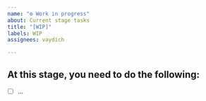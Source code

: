 ```yaml
---
name: "⚙️ Work in progress"
about: Current stage tasks
title: "[WIP]"
labels: WIP
assignees: vaydich

---
```


## At this stage, you need to do the following:

- [ ] ...
